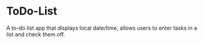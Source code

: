 # ToDo-List
A to-do list app that displays local date/time, allows users to enter tasks in a list and check them off. 
